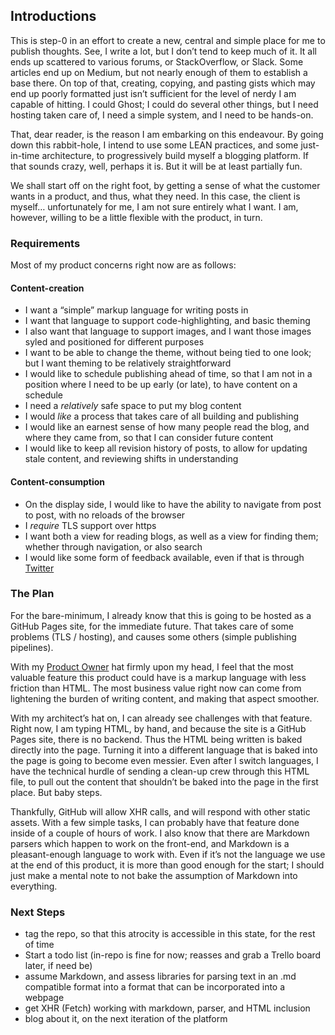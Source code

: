   <h2>Introductions</h2>
  <p>This is step-0 in an effort to create a new, central and simple place for me to publish thoughts. See, I write a lot, but
    I don&rsquo;t tend to keep much of it. It all ends up scattered to various forums, or StackOverflow, or Slack. Some articles
    end up on Medium, but not nearly enough of them to establish a base there. On top of that, creating, copying, and pasting
    gists which may end up poorly formatted just isn&rsquo;t sufficient for the level of nerdy I am capable of hitting. I
    could Ghost; I could do several other things, but I need hosting taken care of, I need a simple system, and I need to
    be hands-on.</p>
  <p>That, dear reader, is the reason I am embarking on this endeavour. By going down this rabbit-hole, I intend to use some
    LEAN practices, and some just-in-time architecture, to progressively build myself a blogging platform. If that sounds
    crazy, well, perhaps it is. But it will be at least partially fun.</p>

  <p>We shall start off on the right foot, by getting a sense of what the customer wants in a product, and thus, what they need.
    In this case, the client is myself&hellip; unfortunately for me, I am not sure entirely what I want. I am, however, willing
    to be a little flexible with the product, in turn.</p>

  <h3>Requirements</h3>
  <p>Most of my product concerns right now are as follows:
    <br>
    <h4>Content-creation</h4>
    <ul>
      <li>I want a &ldquo;simple&rdquo; markup language for writing posts in</li>
      <li>I want that language to support code-highlighting, and basic theming</li>
      <li>I also want that language to support images, and I want those images syled and positioned for different purposes</li>
      <li>I want to be able to change the theme, without being tied to one look; but I want theming to be relatively straightforward</li>
      <li>I would like to schedule publishing ahead of time, so that I am not in a position where I need to be up early (or late),
        to have content on a schedule</li>
      <li>I need a
        <em>relatively</em> safe space to put my blog content</li>
      <li>I would
        <em>like</em> a process that takes care of all building and publishing</li>
      <li>I would like an earnest sense of how many people read the blog, and where they came from, so that I can consider future
        content
      </li>
      <li>I would like to keep all revision history of posts, to allow for updating stale content, and reviewing shifts in understanding</li>
    </ul>
    <h4>Content-consumption</h4>
    <ul>
      <li>On the display side, I would like to have the ability to navigate from post to post, with no reloads of the browser</li>
      <li>I
        <em>require</em> TLS support over https</li>
      <li>I want both a view for reading blogs, as well as a view for finding them; whether through navigation, or also search</li>
      <li>I would like some form of feedback available, even if that is through
        <a aria-label="Twitter profile of Sean May" href="https://twitter.com/seanjmay">Twitter</a>
      </li>
    </ul>
  </p>

  <h3>The Plan</h3>
  <p>For the bare-minimum, I already know that this is going to be hosted as a GitHub Pages site, for the immediate future.
    That takes care of some problems (TLS / hosting), and causes some others (simple publishing pipelines).</p>
  <p>With my
    <a aria-label="information about Product Owners" href="https://www.scrum.org/resources/what-is-a-product-owner">Product Owner</a> hat firmly upon my head, I feel that the most valuable feature this product could have is a markup
    language with less friction than HTML. The most business value right now can come from lightening the burden of writing
    content, and making that aspect smoother.</p>
  <p>With my architect&rsquo;s hat on, I can already see challenges with that feature. Right now, I am typing HTML, by hand,
    and because the site is a GitHub Pages site, there is no backend. Thus the HTML being written is baked directly into
    the page. Turning it into a different language that is baked into the page is going to become even messier. Even after
    I switch languages, I have the technical hurdle of sending a clean-up crew through this HTML file, to pull out the content
    that shouldn&rsquo;t be baked into the page in the first place. But baby steps.</p>
  <p>Thankfully, GitHub will allow XHR calls, and will respond with other static assets. With a few simple tasks, I can probably
    have that feature done inside of a couple of hours of work. I also know that there are Markdown parsers which happen
    to work on the front-end, and Markdown is a pleasant-enough language to work with. Even if it&rsquo;s not the language
    we use at the end of this product, it is more than good enough for the start; I should just make a mental note to not
    bake the assumption of Markdown into everything.</p>

  <h3>Next Steps</h3>
  <ul>
    <li>tag the repo, so that this atrocity is accessible in this state, for the rest of time</li>
    <li>Start a todo list (in-repo is fine for now; reasses and grab a Trello board later, if need be)</li>
    <li>assume Markdown, and assess libraries for parsing text in an .md compatible format into a format that can be incorporated
      into a webpage</li>
    <li>get XHR (Fetch) working with markdown, parser, and HTML inclusion</li>
    <li>blog about it, on the next iteration of the platform</li>
  </ul>